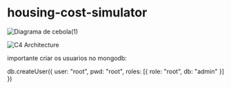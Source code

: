 # housing-cost-simulator

![Diagrama de cebola(1)](https://github.com/user-attachments/assets/22747a19-56e0-40b8-b7fc-2228089fb933)

![C4 Architecture](https://github.com/user-attachments/assets/e5c81911-c3fb-416e-afb8-0a2478e20840)



importante criar os usuarios no mongodb:

db.createUser({
user: "root",
pwd: "root",
roles: [{ role: "root", db: "admin" }]
})
